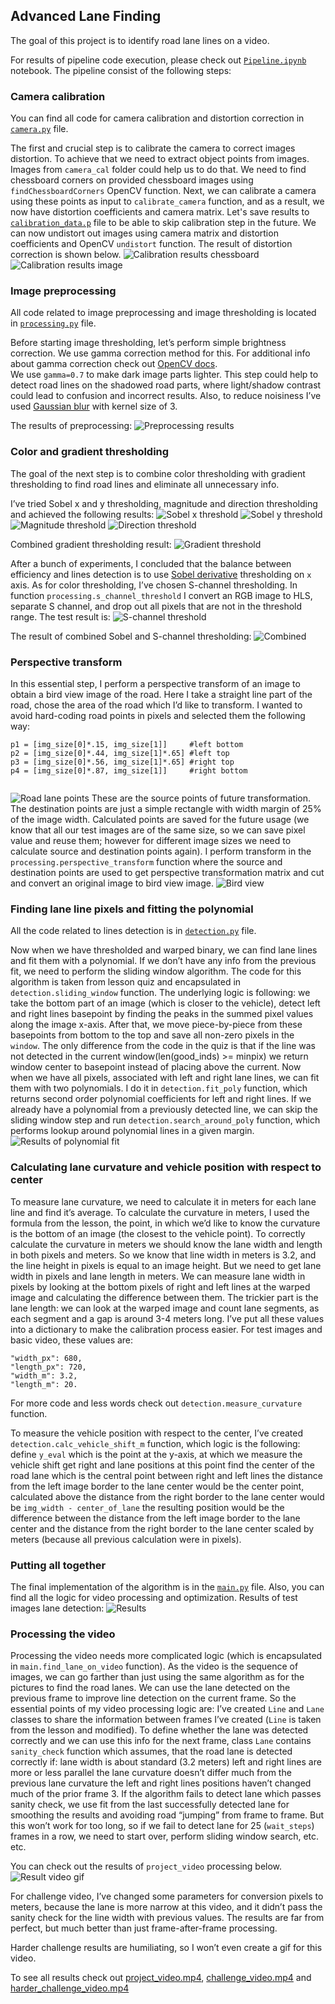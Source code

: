 ## Advanced Lane Finding
The goal of this project is to identify road lane lines on a video.

For results of pipeline code execution, please check out [`Pipeline.ipynb`](Pipeline.ipynb) notebook.
The pipeline consist of the following steps:

### Camera calibration 

You can find all code for camera calibration and distortion correction in [`camera.py`](camera.py) file.

The first and crucial step is to calibrate the camera to correct images distortion. To achieve that we need to extract object points from images. Images from `camera_cal` folder could help us to do that. We need to find chessboard corners on provided chessboard images using `findChessboardCorners` OpenCV function. 
Next,  we can calibrate a camera using these points as input to `calibrate_camera` function, and as a result, we now have distortion coefficients and camera matrix. 
Let's save results to [`calibration_data.p`](camera_cal/calibration_data.p) file to be able to skip calibration step in the future. 
We can now undistort out images using camera matrix and distortion coefficients and OpenCV `undistort` function. 
The result of distortion correction is shown below. 
![Calibration results chessboard](writeup_images/calibration_res.png)
![Calibration results image](writeup_images/img_cal.png)

### Image preprocessing

All code related to image preprocessing and image thresholding is located in [`processing.py`](processing.py) file. 

Before starting image thresholding, let’s perform simple brightness correction. We use gamma correction method for this. For additional info about gamma correction check out [OpenCV docs](https://docs.opencv.org/3.4/d3/dc1/tutorial_basic_linear_transform.html).  
 We use `gamma=0.7` to make dark image parts lighter. This step could help to detect road lines on the shadowed road parts, where light/shadow contrast could lead to confusion and incorrect results. Also, to reduce noisiness I’ve used [Gaussian blur](https://docs.opencv.org/3.1.0/d4/d13/tutorial_py_filtering.html) with kernel size of 3. 

The results of preprocessing: 
![Preprocessing results](writeup_images/preprocessing.png)

### Color and gradient thresholding 

The goal of the next step is to combine color thresholding with gradient thresholding to find road lines and eliminate all unnecessary info. 

I’ve tried Sobel x and y thresholding, magnitude and direction thresholding and achieved the following results: 
![Sobel x threshold](writeup_images/sobel_x.png)
![Sobel y threshold](writeup_images/sobel_y.png)
![Magnitude threshold](writeup_images/magnitude.png)
![Direction threshold](writeup_images/direction.png)

Combined gradient thresholding result: 
![Gradient threshold](writeup_images/gradient_combined.png)

After a bunch of experiments, I concluded that the balance between efficiency and lines detection is to use [Sobel derivative](https://docs.opencv.org/2.4/doc/tutorials/imgproc/imgtrans/sobel_derivatives/sobel_derivatives.html) thresholding on `x` axis. 
As for color thresholding, I’ve chosen S-channel thresholding. In function `processing.s_channel_threshold` I convert an RGB image to HLS, separate S channel, and drop out all pixels that are not in the threshold range. 
The test result is: 
![S-channel threshold](writeup_images/s_channel.png)

The result of combined Sobel and S-channel thresholding:
![Combined](writeup_images/combined.png)

### Perspective transform 
In this essential step, I perform a perspective transform of an image to obtain a bird view image of the road. 
Here I take a straight line part of the road, chose the area of the road which I’d like to transform. I wanted to avoid hard-coding road points in pixels and selected them the following way: 

```
p1 = [img_size[0]*.15, img_size[1]]     #left bottom
p2 = [img_size[0]*.44, img_size[1]*.65] #left top
p3 = [img_size[0]*.56, img_size[1]*.65] #right top
p4 = [img_size[0]*.87, img_size[1]]     #right bottom
 
```
![Road lane points](writeup_images/road_region.png)
These are the source points of future transformation. The destination points are just a simple rectangle with width margin of 25% of the image width. 
Calculated points are saved for the future usage (we know that all our test images are of the same size, so we can save pixel value and reuse them; however for different image sizes we need to calculate source and destination points again).
I perform transform in the `processing.perspective_transform` function where the source and destination points are used to get perspective transformation matrix and cut and convert an original image to bird view image. 
![Bird view](writeup_images/bird_view.png)

### Finding lane line pixels and fitting the polynomial 

All the code related to lines detection is in [`detection.py`](detection.py) file.

Now when we have thresholded and warped binary, we can find lane lines and fit them with a polynomial. 
If we don’t have any info from the previous fit, we need to perform the sliding window algorithm. The code for this algorithm is taken from lesson quiz and encapsulated in `detection.sliding_window`  function. The underlying logic is following: we take the bottom part of an image (which is closer to the vehicle), detect left and right lines basepoint by finding the peaks in the summed pixel values along the image x-axis. 
After that, we move piece-by-piece from these basepoints from bottom to the top and save all non-zero pixels in the `window`. The only difference from the code in the quiz is that if the line was not detected in the current window(len(good_inds) >= minpix) we return window center to basepoint instead of placing above the current. 
Now when we have all pixels, associated with left and right lane lines, we can fit them with two polynomials. I do it in `detection.fit_poly` function, which returns second order polynomial coefficients for left and right lines. 
If we already have a polynomial from a previously detected line, we can skip the sliding window step and run `detection.search_around_poly` function, which performs lookup around polynomial lines in a given margin.
![Results of polynomial fit](writeup_images/poly.png)

### Calculating lane curvature and vehicle position with respect to center 

To measure lane curvature, we need to calculate it in meters for each lane line and find it’s average. 
To calculate the curvature in meters, I used the formula from the lesson, the point, in which we’d like to know the curvature is the bottom of an image (the closest to the vehicle point). 
To correctly calculate the curvature in meters we should know the lane width and length in both pixels and meters. 
So we know that line width in meters is 3.2, and the line height in pixels is equal to an image height. But we need to get lane width in pixels and lane length in meters. 
We can measure lane width in pixels by looking at the bottom pixels of right and left lines at the warped image and calculating the difference between them. The trickier part is the lane length: we can look at the warped image and count lane segments, as each segment and a gap is around 3-4 meters long. 
I’ve put all these values into a dictionary to make the calibration process easier. 
For test images and basic video, these values are: 

```
"width_px": 680,
"length_px": 720,
"width_m": 3.2,
"length_m": 20.
 ```
 
For more code and less words check out `detection.measure_curvature` function. 

To measure the vehicle position with respect to the center, I’ve created `detection.calc_vehicle_shift_m` function, which logic is the following: 
define `y_eval` which is the point at the y-axis, at which we measure the vehicle shift
get right and lane positions at this point 
find the center of the road lane which is the central point between right and left lines
the distance from the left image border to the lane center would be the center point, calculated above 
the distance from the right border to the lane center would be `img_width - center_of_lane`
the resulting position would be the difference between the distance from the left image border to the lane center and the distance from the right border to the lane center scaled by meters (because all previous calculation were in pixels).

### Putting all together

The final implementation of the algorithm is in the [`main.py`](main.py) file. Also, you can find all the logic for video processing and optimization. 
Results of test images lane detection: 
![Results](writeup_images/results.png)

### Processing the video
Processing the video needs more complicated logic (which is encapsulated in `main.find_lane_on_video` function). As the video is the sequence of images, we can go farther than just using the same algorithm as for the pictures to find the road lanes. We can use the lane detected on the previous frame to improve line detection on the current frame. 
So the essential points of my video processing logic are: 
I’ve created `Line` and `Lane` classes to share the information between frames I’ve created (`Line` is taken from the lesson and modified). 
To define whether the lane was detected correctly and we can use this info for the next frame, class `Lane` contains `sanity_check` function which assumes, that the road lane is detected correctly if:
lane width is about standard (3.2 meters)
left and right lines are more or less parallel 
the lane curvature doesn’t differ much from the previous lane curvature 
the left and right lines positions haven’t changed much of the prior frame 
3. If the algorithm fails to detect lane which passes sanity check, we use fit from the last successfully detected lane for smoothing the results and avoiding road “jumping” from frame to frame. But this won’t work for too long, so if we fail to detect lane for 25 (`wait_steps`) frames in a row, we need to start over, perform sliding window search, etc. etc.

You can check out the results of `project_video` processing below.  
![Result video gif](writeup_images/project_video_result.gif)

For challenge video, I’ve changed some parameters for conversion pixels to meters, because the lane is more narrow at this video, and it didn’t pass the sanity check for the line width with previous values. The results are far from perfect, but much better than just frame-after-frame processing. 

Harder challenge results are humiliating, so I won’t even create a gif for this video. 
  
To see all results check out [project_video.mp4](project_video.mp4), [challenge_video.mp4](challenge_video.mp4) and [harder_challenge_video.mp4](harder_challenge_video.mp4)

